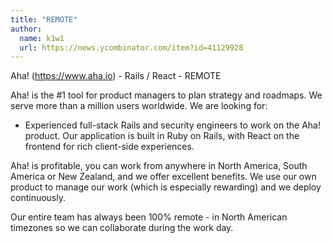 ```yaml
---
title: "REMOTE"
author:
  name: k1w1
  url: https://news.ycombinator.com/item?id=41129928
---
```

Aha! (<a href="https:&#x2F;&#x2F;www.aha.io" rel="nofollow">https:&#x2F;&#x2F;www.aha.io</a>) - Rails &#x2F; React - REMOTE

Aha! is the #1 tool for product managers to plan strategy and roadmaps. We serve more than a million users worldwide. We are looking for:

* Experienced full-stack Rails and security engineers to work on the Aha! product. Our application is built in Ruby on Rails, with React on the frontend for rich client-side experiences.

Aha! is profitable, you can work from anywhere in North America, South America or New Zealand, and we offer excellent benefits. We use our own product to manage our work (which is especially rewarding) and we deploy continuously.

Our entire team has always been 100% remote - in North American timezones so we can collaborate during the work day.
